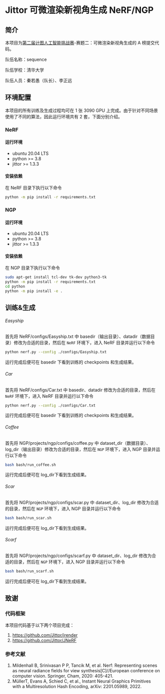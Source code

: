 # Jittor 可微渲染新视角生成 NeRF/NGP

## 简介

本项目为[第二届计图人工智能挑战赛](https://www.educoder.net/competitions/index/Jittor-3)-赛题二：可微渲染新视角生成的 A 榜提交代码。

队伍名称：sequence

队伍学校：清华大学

队伍人员：秦若愚（队长）、李正远

## 环境配置

本项目的所有训练及生成过程均可在 1 张 3090 GPU 上完成。由于针对不同场景使用了不同的算法，因此运行环境共有 2 套，下面分别介绍。

### NeRF

#### 运行环境

- ubuntu 20.04 LTS
- python >= 3.8
- jittor >= 1.3.3

#### 安装依赖

在 NeRF 目录下执行以下命令

```bash
python -m pip install -r requirements.txt
```

### NGP

#### 运行环境

- ubuntu 20.04 LTS
- python >= 3.8
- jittor >= 1.3.3

#### 安装依赖

在 NGP 目录下执行以下命令

```bash
sudo apt-get install tcl-dev tk-dev python3-tk
python -m pip install -r requirements.txt
cd python
python -m pip install -e .
```

## 训练&生成

###### Easyship

首先将 NeRF/configs/Easyship.txt 中 basedir（输出目录）、datadir（数据目录）修改为合适的目录，然后在 `NeRF` 环境下，进入 NeRF 目录并运行以下命令

```bash
python nerf.py --config ./configs/Easyship.txt
```

运行完成后便可在 basedir 下看到训练的 checkpoints 和生成结果。

###### Car

首先将 NeRF/configs/Car.txt 中 basedir、datadir 修改为合适的目录，然后在 `NeRF` 环境下，进入 NeRF 目录并运行以下命令

```bash
python nerf.py --config ./configs/Car.txt
```

运行完成后便可在 basedir 下看到训练的 checkpoints 和生成结果。

###### Coffee

首先将 NGP/projects/ngp/configs/coffee.py 中 dataset_dir（数据目录）、log_dir（输出目录）修改为合适的目录，然后在 `NGP` 环境下，进入 NGP 目录并运行以下命令

```bash
bash bash/run_coffee.sh
```

运行完成后便可在 log_dir下看到生成结果。

###### Scar

首先将 NGP/projects/ngp/configs/scar.py 中 dataset_dir、log_dir 修改为合适的目录，然后在 `NGP` 环境下，进入 NGP 目录并运行以下命令

```bash
bash bash/run_scar.sh
```

运行完成后便可在 log_dir下看到生成结果。

###### Scarf

首先将 NGP/projects/ngp/configs/scarf.py 中 dataset_dir、log_dir 修改为合适的目录，然后在 `NGP` 环境下，进入 NGP 目录并运行以下命令

```bash
bash bash/run_scarf.sh
```

运行完成后便可在 log_dir下看到生成结果。

## 致谢

### 代码框架

本项目代码基于以下两个项目完成：

1. https://github.com/Jittor/jrender
2. https://github.com/Jittor/JNeRF

### 参考文献

1. Mildenhall B, Srinivasan P P, Tancik M, et al. Nerf: Representing scenes as neural radiance fields for view synthesis[C]//European conference on computer vision. Springer, Cham, 2020: 405-421.
2. MüllerT, Evans A, Schied C, et al., Instant Neural Graphics Primitives with a Multiresolution Hash Encoding, arXiv: 2201.05989, 2022. 